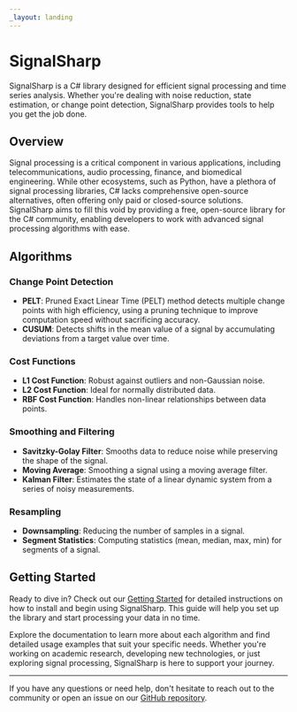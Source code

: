 ```yaml
---
_layout: landing
---
```


# SignalSharp

SignalSharp is a C# library designed for efficient signal processing and time series analysis. Whether you're dealing with noise reduction, state estimation, or change point detection, SignalSharp provides tools to help you get the job done.

## Overview

Signal processing is a critical component in various applications, including telecommunications, audio processing, finance, and biomedical engineering. While other ecosystems, such as Python, have a plethora of signal processing libraries, C# lacks comprehensive open-source alternatives, often offering only paid or closed-source solutions. SignalSharp aims to fill this void by providing a free, open-source library for the C# community, enabling developers to work with advanced signal processing algorithms with ease.

## Algorithms

### Change Point Detection
- **PELT**: Pruned Exact Linear Time (PELT) method detects multiple change points with high efficiency, using a pruning technique to improve computation speed without sacrificing accuracy.
- **CUSUM**: Detects shifts in the mean value of a signal by accumulating deviations from a target value over time.

### Cost Functions
- **L1 Cost Function**: Robust against outliers and non-Gaussian noise.
- **L2 Cost Function**: Ideal for normally distributed data.
- **RBF Cost Function**: Handles non-linear relationships between data points.

### Smoothing and Filtering
- **Savitzky-Golay Filter**: Smooths data to reduce noise while preserving the shape of the signal.
- **Moving Average**: Smoothing a signal using a moving average filter.
- **Kalman Filter**: Estimates the state of a linear dynamic system from a series of noisy measurements.

### Resampling
- **Downsampling**: Reducing the number of samples in a signal.
- **Segment Statistics**: Computing statistics (mean, median, max, min) for segments of a signal.


## Getting Started

Ready to dive in? Check out our [Getting Started](./docs/getting-started.html) for detailed instructions on how to install and begin using SignalSharp. This guide will help you set up the library and start processing your data in no time.

Explore the documentation to learn more about each algorithm and find detailed usage examples that suit your specific needs. Whether you're working on academic research, developing new technologies, or just exploring signal processing, SignalSharp is here to support your journey.

---

If you have any questions or need help, don't hesitate to reach out to the community or open an issue on our [GitHub repository](https://github.com/emmorts/SignalSharp).
